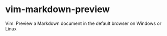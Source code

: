vim-markdown-preview
====================

Vim: Preview a Markdown document in the default browser on Windows or Linux